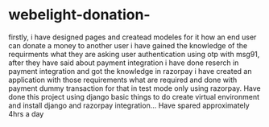 # webelight-donation-
firstly, i have designed pages and createad modeles for it how an end user can donate a money to another user i have gained the knowledge of the requirments
what they are asking user authentication using otp with msg91, after they have said about payment integration i have done reserch in payment integration and got the knowledge in razorpay i have created an application with those requirements what are required and done with payment dummy transaction for that in test mode only using razorpay.
Have done this project using django basic things to do create virtual environment and install django and razorpay integration...
Have spared approximately 4hrs a day
